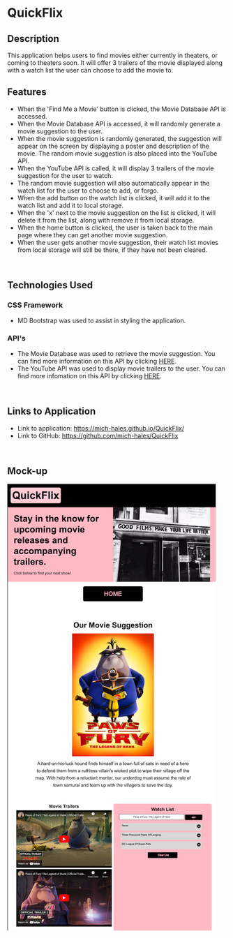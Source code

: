 # **QuickFlix** 

## **Description** 
This application helps users to find movies either currently in theaters, or coming to theaters soon. It will offer 3 trailers of the movie displayed along with a watch list the user can choose to add the movie to. 


## **Features** 
* When the 'Find Me a Movie' button is clicked, the Movie Database API is accessed. 
* When the Movie Database API is accessed, it will randomly generate a movie suggestion to the user. 
* When the movie suggestion is randomly generated, the suggestion will appear on the screen by displaying a poster and description of the movie. The random movie suggestion is also placed into the YouTube API.
* When the YouTube API is called, it will display 3 trailers of the movie suggestion for the user to watch. 
* The random movie suggestion will also automatically appear in the watch list for the user to choose to add, or forgo. 
* When the add button on the watch list is clicked, it will add it to the watch list and add it to local storage. 
* When the 'x' next to the movie suggestion on the list is clicked, it will delete it from the list, along with remove it from local storage. 
* When the home button is clicked, the user is taken back to the main page where they can get another movie suggestion. 
* When the user gets another movie suggestion, their watch list movies from local storage will still be there, if they have not been cleared.  
<br>

## **Technologies Used** 
### CSS Framework 
* MD Bootstrap was used to assist in styling the application. 

### API's 
* The Movie Database was used to retrieve the movie suggestion. You can find more information on this API by clicking [HERE](https://www.themoviedb.org/documentation/api?language=en-US). 
* The YouTube API was used to display movie trailers to the user. You can find more infomation on this API by clicking [HERE](https://developers.google.com/youtube/v3).  
<br>

## **Links to Application** 
* Link to application: https://mich-hales.github.io/QuickFlix/ 
* Link to GitHub: https://github.com/mich-hales/QuickFlix   
<br>

## **Mock-up** 
![screenshot of application 2](./assets/screenshot-hw.png) 

